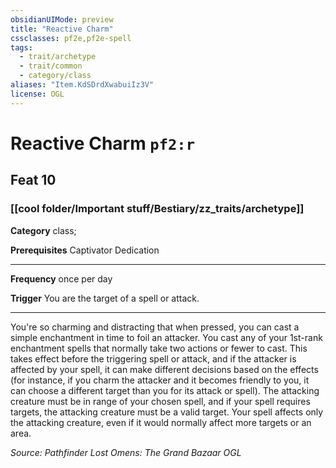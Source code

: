 ```yaml
---
obsidianUIMode: preview
title: "Reactive Charm"
cssclasses: pf2e,pf2e-spell
tags:
  - trait/archetype
  - trait/common
  - category/class
aliases: "Item.KdSDrdXwabuiIz3V"
license: OGL
---
```

# Reactive Charm `pf2:r`
## Feat 10
### [[cool folder/Important stuff/Bestiary/zz_traits/archetype]]

**Category** class; 



**Prerequisites** Captivator Dedication
* * *
**Frequency** once per day

**Trigger** You are the target of a spell or attack.

* * *

You're so charming and distracting that when pressed, you can cast a simple enchantment in time to foil an attacker. You cast any of your 1st-rank enchantment spells that normally take two actions or fewer to cast. This takes effect before the triggering spell or attack, and if the attacker is affected by your spell, it can make different decisions based on the effects (for instance, if you charm the attacker and it becomes friendly to you, it can choose a different target than you for its attack or spell). The attacking creature must be in range of your chosen spell, and if your spell requires targets, the attacking creature must be a valid target. Your spell affects only the attacking creature, even if it would normally affect more targets or an area.

*Source: Pathfinder Lost Omens: The Grand Bazaar*
*OGL*